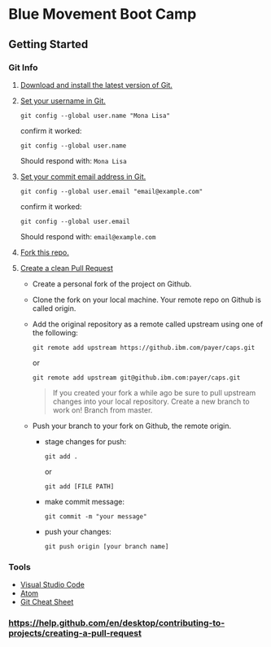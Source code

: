 # Blue Movement Boot Camp

## Getting Started

### Git Info

1. [Download and install the latest version of Git.](https://git-scm.com/downloads)
2. [Set your username in Git.](https://help.github.com/en/articles/setting-your-username-in-git)

    `git config --global user.name "Mona Lisa"`

    confirm it worked:

    `git config --global user.name`

    Should respond with: `Mona Lisa`

3. [Set your commit email address in Git.](https://help.github.com/en/articles/setting-your-commit-email-address)

    `git config --global user.email "email@example.com"`

    confirm it worked:

    `git config --global user.email`

    Should respond with: `email@example.com`
4. [Fork this repo.](https://help.github.com/en/github/getting-started-with-github/fork-a-repo)
5. [Create a clean Pull Request](https://help.github.com/en/desktop/contributing-to-projects/creating-a-pull-request)
    - Create a personal fork of the project on Github.
    - Clone the fork on your local machine. Your remote repo on Github is called origin.
    - Add the original repository as a remote called upstream using one of the following:
  
        `git remote add upstream https://github.ibm.com/payer/caps.git`

        or

        `git remote add upstream git@github.ibm.com:payer/caps.git`

        > If you created your fork a while ago be sure to pull upstream changes into your local repository.
        Create a new branch to work on! Branch from master.
    - Push your branch to your fork on Github, the remote origin.
      - stage changes for push:
  
        `git add .`

        or

        `git add [FILE PATH]`

      - make commit message:

        `git commit -m "your message"`

      - push your changes:

        `git push origin [your branch name]`

### Tools

- [Visual Studio Code](https://code.visualstudio.com/download)
- [Atom](https://atom.io/)
- [Git Cheat Sheet](https://github.github.com/training-kit/downloads/github-git-cheat-sheet/)

### <https://help.github.com/en/desktop/contributing-to-projects/creating-a-pull-request>
